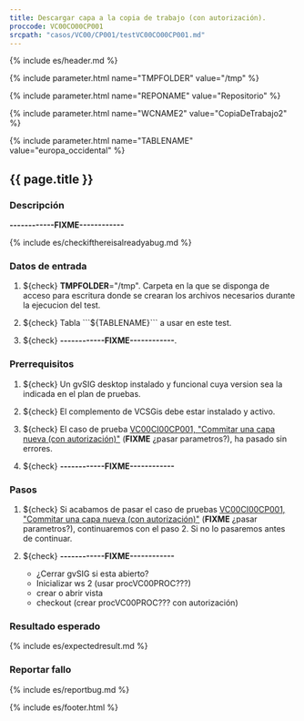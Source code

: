 ```yaml
---
title: Descargar capa a la copia de trabajo (con autorización).
proccode: VC00CO00CP001
srcpath: "casos/VC00/CP001/testVC00CO00CP001.md"
---
```


{% include es/header.md %}

{% include parameter.html name="TMPFOLDER" value="/tmp" %}

{% include parameter.html name="REPONAME" value="Repositorio" %}

{% include parameter.html name="WCNAME2" value="CopiaDeTrabajo2" %}

{% include parameter.html name="TABLENAME" value="europa_occidental" %}

## {{ page.title }}

### Descripción

**------------FIXME------------**

{% include es/checkifthereisalreadyabug.md %}

### Datos de entrada

1. ${check} **TMPFOLDER**="/tmp". Carpeta en la que se disponga de acceso para escritura donde
   se crearan los archivos necesarios durante la ejecucion del test.

4. ${check} Tabla ```${TABLENAME}``` a usar en este test. 

4. ${check} **------------FIXME------------**. 

### Prerrequisitos

1. ${check} Un gvSIG desktop instalado y funcional cuya version sea la indicada en el plan de pruebas.

2. ${check} El complemento de VCSGis debe estar instalado y activo.

3. ${check} El caso de prueba [VC00CI00CP001, "Commitar una capa nueva (con autorización)"](../../CI00/CP001/testVC00CI00CP001.md) 
   (**FIXME** ¿pasar parametros?),
   ha pasado sin errores. 

4. ${check} **------------FIXME------------**

### Pasos

1. ${check} Si acabamos de pasar el caso de pruebas 
   [VC00CI00CP001, "Commitar una capa nueva (con autorización)"](../../CI00/CP001/testVC00CI00CP001.md) (**FIXME** ¿pasar parametros?), 
   continuaremos con el paso 2. 
   Si no lo pasaremos antes de continuar. 
      
1. ${check} **------------FIXME------------**
   * ¿Cerrar gvSIG si esta abierto?
   * Inicializar ws 2 (usar procVC00PROC???)
   * crear o abrir vista
   * checkout (crear procVC00PROC??? con autorización)

### Resultado esperado

{% include es/expectedresult.md %}

### Reportar fallo

{% include es/reportbug.md %}

{% include es/footer.html %}
